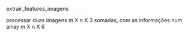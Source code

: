  extrair_features_imagens

 processar duas imagens m X n X 3 somadas, com as informações num array m X n X 6
